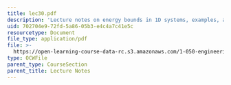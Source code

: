 ```yaml
---
title: lec30.pdf
description: 'Lecture notes on energy bounds in 1D systems, examples, and applications.'
uid: 702704e9-72fd-5a86-05b3-e4c4a7c41e5c
resourcetype: Document
file_type: application/pdf
file: >-
  https://open-learning-course-data-rc.s3.amazonaws.com/1-050-engineering-mechanics-i-fall-2007/702704e972fd5a8605b3e4c4a7c41e5c_lec30.pdf
type: OCWFile
parent_type: CourseSection
parent_title: Lecture Notes
---
```

